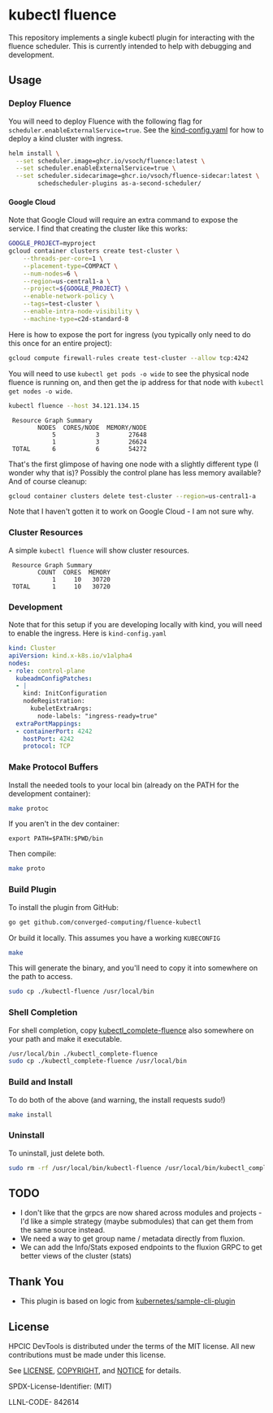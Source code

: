 # kubectl fluence

This repository implements a single kubectl plugin for interacting with the fluence scheduler.
This is currently intended to help with debugging and development.

## Usage

### Deploy Fluence

You will need to deploy Fluence with the following flag for `scheduler.enableExternalService=true`. See
the [kind-config.yaml](example/kind-config.yaml) for how to deploy a kind cluster with ingress.

```bash
helm install \
  --set scheduler.image=ghcr.io/vsoch/fluence:latest \
  --set scheduler.enableExternalService=true \
  --set scheduler.sidecarimage=ghcr.io/vsoch/fluence-sidecar:latest \
        schedscheduler-plugins as-a-second-scheduler/
```

#### Google Cloud

Note that Google Cloud will require an extra command to expose the service. I find that creating the cluster like this works:

```bash
GOOGLE_PROJECT=myproject
gcloud container clusters create test-cluster \
    --threads-per-core=1 \
    --placement-type=COMPACT \
    --num-nodes=6 \
    --region=us-central1-a \
    --project=${GOOGLE_PROJECT} \
    --enable-network-policy \
    --tags=test-cluster \
    --enable-intra-node-visibility \
    --machine-type=c2d-standard-8
```

Here is how to expose the port for ingress (you typically only need to do this once for an entire project):

```bash
gcloud compute firewall-rules create test-cluster --allow tcp:4242
```

You will need to use `kubectl get pods -o wide` to see the physical node fluence is running on, and then
get the ip address for that node with `kubectl get nodes -o wide`.

```bash
kubectl fluence --host 34.121.134.15
```
```console
 Resource Graph Summary                
        NODES  CORES/NODE  MEMORY/NODE 
            5           3        27648 
            1           3        26624 
 TOTAL      6           6        54272 
```

That's the first glimpose of having one node with a slightly different type (I wonder why that is)? Possibly
the control plane has less memory available? And of course cleanup:

```bash
gcloud container clusters delete test-cluster --region=us-central1-a
```

Note that I haven't gotten it to work on Google Cloud - I am not sure why.

### Cluster Resources

A simple `kubectl fluence` will show cluster resources.

```console
 Resource Graph Summary      
        COUNT  CORES  MEMORY 
            1     10   30720 
 TOTAL      1     10   30720 
```

### Development

Note that for this setup if you are developing locally with kind, you will need to enable the ingress. Here is `kind-config.yaml`

```yaml
kind: Cluster
apiVersion: kind.x-k8s.io/v1alpha4
nodes:
- role: control-plane
  kubeadmConfigPatches:
  - |
    kind: InitConfiguration
    nodeRegistration:
      kubeletExtraArgs:
        node-labels: "ingress-ready=true"
  extraPortMappings:
  - containerPort: 4242
    hostPort: 4242
    protocol: TCP
```

### Make Protocol Buffers

Install the needed tools to your local bin (already on the PATH for the development container):

```bash
make protoc
```

If you aren't in the dev container:

```
export PATH=$PATH:$PWD/bin
```

Then compile:

```bash
make proto
```

### Build Plugin

To install the plugin from GitHub:

```bash
go get github.com/converged-computing/fluence-kubectl
```

Or build it locally. This assumes you have a working `KUBECONFIG`

```bash
make
```

This will generate the binary, and you'll need to copy it into somewhere on the path to access.

```bash
sudo cp ./kubectl-fluence /usr/local/bin
```

### Shell Completion

For shell completion, copy [kubectl_complete-fluence](kubectl_complete-fluence) also somewhere on your
path and make it executable.

```bash
/usr/local/bin ./kubectl_complete-fluence
sudo cp ./kubectl_complete-fluence /usr/local/bin
```

### Build and Install

To do both of the above (and warning, the install requests sudo!)

```bash
make install
```

### Uninstall

To uninstall, just delete both.

```bash
sudo rm -rf /usr/local/bin/kubectl-fluence /usr/local/bin/kubectl_complete-fluence
```

## TODO

- I don't like that the grpcs are now shared across modules and projects - I'd like a simple strategy (maybe submodules) that can get them from the same source instead.
- We need a way to get group name / metadata directly from fluxion.
- We can add the Info/Stats exposed endpoints to the fluxion GRPC to get better views of the cluster (stats)

## Thank You

 - This plugin is based on logic from [kubernetes/sample-cli-plugin](https://github.com/kubernetes/sample-cli-plugin)

## License

HPCIC DevTools is distributed under the terms of the MIT license.
All new contributions must be made under this license.

See [LICENSE](https://github.com/converged-computing/cloud-select/blob/main/LICENSE),
[COPYRIGHT](https://github.com/converged-computing/cloud-select/blob/main/COPYRIGHT), and
[NOTICE](https://github.com/converged-computing/cloud-select/blob/main/NOTICE) for details.

SPDX-License-Identifier: (MIT)

LLNL-CODE- 842614
